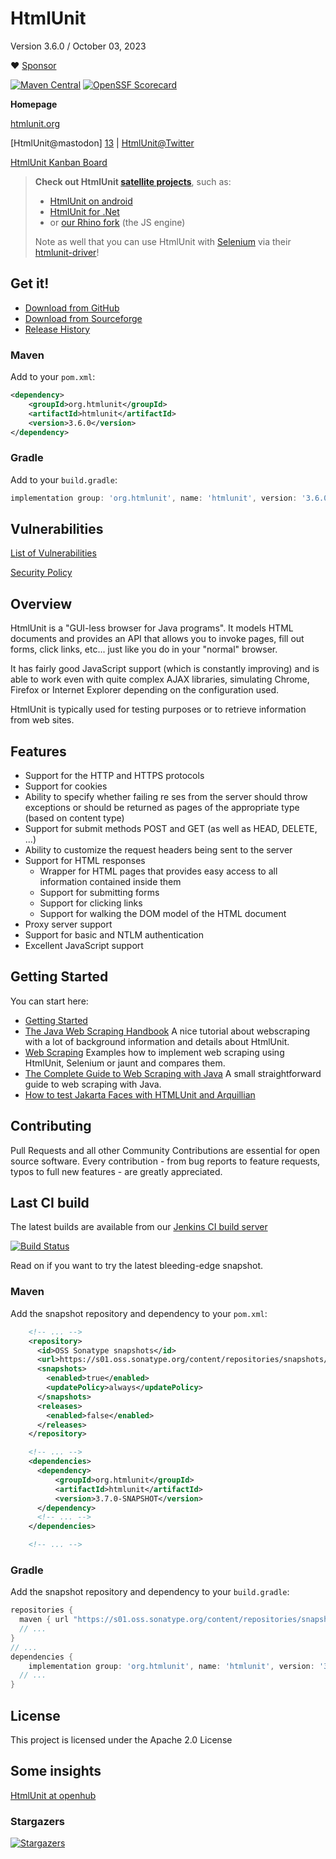 # HtmlUnit

Version 3.6.0 / October 03, 2023

:heart: [Sponsor](https://github.com/sponsors/rbri)

[![Maven Central](https://maven-badges.herokuapp.com/maven-central/org.htmlunit/htmlunit/badge.svg)](https://maven-badges.herokuapp.com/maven-central/org.htmlunit/htmlunit)
[![OpenSSF Scorecard](https://api.securityscorecards.dev/projects/github.com/HtmlUnit/htmlunit/badge)](https://securityscorecards.dev/viewer/?uri=github.com/HtmlUnit/htmlunit)

**Homepage**

[htmlunit.org][4]

[HtmlUnit@mastodon] [13] | [HtmlUnit@Twitter][3]

[HtmlUnit Kanban Board][6]

> **Check out HtmlUnit [satellite projects](https://github.com/orgs/HtmlUnit/repositories)**,
such as:
> * [HtmlUnit on android](https://github.com/HtmlUnit/htmlunit-android)
> * [HtmlUnit for .Net](https://github.com/HtmlUnit/NHtmlUnit)
> * or [our Rhino fork](https://github.com/HtmlUnit/htmlunit-rhino-fork) (the JS engine)
>
> Note as well that you can use HtmlUnit with [Selenium](https://www.selenium.dev/) via
> their [htmlunit-driver](https://github.com/SeleniumHQ/htmlunit-driver)!

## Get it!

* [Download from GitHub][12]
* [Download from Sourceforge][1]
* [Release History](https://www.htmlunit.org/changes-report.html)

### Maven

Add to your `pom.xml`:

```xml
<dependency>
    <groupId>org.htmlunit</groupId>
    <artifactId>htmlunit</artifactId>
    <version>3.6.0</version>
</dependency>
```

### Gradle

Add to your `build.gradle`:

```groovy
implementation group: 'org.htmlunit', name: 'htmlunit', version: '3.6.0'
```

## Vulnerabilities

[List of Vulnerabilities](https://github.com/HtmlUnit/htmlunit/blob/master/CVE.md)

[Security Policy](https://github.com/HtmlUnit/htmlunit/blob/master/SECURITY.md)

## Overview
HtmlUnit is a "GUI-less browser for Java programs". It models HTML documents and provides an API that allows you to invoke pages, fill out forms, click links, etc... just like you do in your "normal" browser.

It has fairly good JavaScript support (which is constantly improving) and is able to work even with quite complex AJAX libraries, simulating Chrome, Firefox or Internet Explorer depending on the configuration used.

HtmlUnit is typically used for testing purposes or to retrieve information from web sites.

## Features
* Support for the HTTP and HTTPS protocols
* Support for cookies
* Ability to specify whether failing re
ses from the server should throw exceptions or should be returned as pages of the appropriate type (based on content type)
* Support for submit methods POST and GET (as well as HEAD, DELETE, ...)
* Ability to customize the request headers being sent to the server
* Support for HTML responses
  * Wrapper for HTML pages that provides easy access to all information contained inside them
  * Support for submitting forms
  * Support for clicking links
  * Support for walking the DOM model of the HTML document
* Proxy server support
* Support for basic and NTLM authentication
* Excellent JavaScript support

## Getting Started
You can start here: 
* [Getting Started][7]
* [The Java Web Scraping Handbook][8] A nice tutorial about webscraping with a lot of background information and details about HtmlUnit.
* [Web Scraping][9] Examples how to implement web scraping using HtmlUnit, Selenium or jaunt and compares them.
* [The Complete Guide to Web Scraping with Java][10] A small straightforward guide to web scraping with Java.
* [How to test Jakarta Faces with HTMLUnit and Arquillian][11]

## Contributing
Pull Requests and all other Community Contributions are essential for open source software.
Every contribution - from bug reports to feature requests, typos to full new features - are greatly appreciated.

## Last CI build
The latest builds are available from our
[Jenkins CI build server][2]

[![Build Status](https://jenkins.wetator.org/buildStatus/icon?job=HtmlUnit+-+Headless)](https://jenkins.wetator.org/job/HtmlUnit%20-%20Headless/)

Read on if you want to try the latest bleeding-edge snapshot.

### Maven

Add the snapshot repository and dependency to your `pom.xml`: 

```xml
    <!-- ... --> 
    <repository>
      <id>OSS Sonatype snapshots</id>
      <url>https://s01.oss.sonatype.org/content/repositories/snapshots/</url>
      <snapshots>
        <enabled>true</enabled>
        <updatePolicy>always</updatePolicy>
      </snapshots>
      <releases>
        <enabled>false</enabled>
      </releases>
    </repository>

    <!-- ... -->
    <dependencies>
      <dependency>
          <groupId>org.htmlunit</groupId>
          <artifactId>htmlunit</artifactId>
          <version>3.7.0-SNAPSHOT</version>
      </dependency>
      <!-- ... -->
    </dependencies>

    <!-- ... -->
```
  
### Gradle

Add the snapshot repository and dependency to your `build.gradle`:

```groovy
repositories {
  maven { url "https://s01.oss.sonatype.org/content/repositories/snapshots" }
  // ...
}
// ...
dependencies {
    implementation group: 'org.htmlunit', name: 'htmlunit', version: '3.7.0-SNAPSHOT'
  // ...
}
```


## License

This project is licensed under the Apache 2.0 License


## Some insights
[HtmlUnit at openhub][5]

### Stargazers
[![Stargazers](https://starchart.cc/HtmlUnit/htmlunit.svg)](https://starchart.cc/HtmlUnit/htmlunit)


[1]: https://sourceforge.net/projects/htmlunit/files/htmlunit/3.6.0/ "HtmlUnit on sourceforge"
[2]: https://jenkins.wetator.org/view/HtmlUnit/ "HtmlUnit CI"
[3]: https://twitter.com/HtmlUnit "https://twitter.com/HtmlUnit"
[4]: https://www.htmlunit.org "https://www.htmlunit.org"
[5]: https://www.openhub.net/p/HtmlUnit "https://www.openhub.net/p/HtmlUnit"
[6]: https://github.com/HtmlUnit/htmlunit/projects/1 "https://github.com/HtmlUnit/htmlunit/projects/1"
[7]: https://www.htmlunit.org/gettingStarted.html
[8]: https://www.scrapingbee.com/java-webscraping-book/
[9]: https://www.innoq.com/en/blog/webscraping/
[10]: https://www.webscrapingapi.com/java-web-scraping/
[11]: http://www.mastertheboss.com/java-ee/jsf/how-to-test-jakarta-faces-with-htmlunit-and-arquillian
[12]: https://github.com/HtmlUnit/htmlunit/releases
[13]: https://fosstodon.org/@HtmlUnit